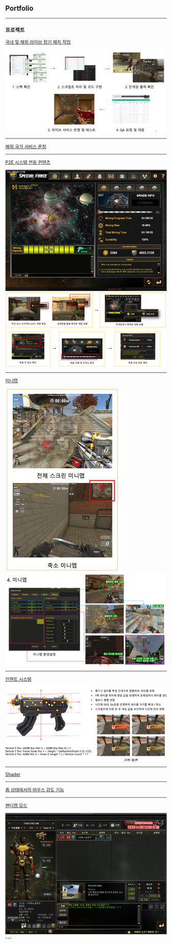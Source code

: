 ## Portfolio

---

### 프로젝트

[국내 및 해외 라이브 정기 패치 작업](./sample_page)

<img src="images/1_patch.png?raw=true"/>

---
[해외 국가 서비스 론칭](/pdf/daejuyuk.220325.pdf)

---
[P2E 시스템 연동 컨텐츠](/portfolio/sample_page2)

<img src="images/2_p2e_01.png?raw=true"/>
<img src="images/2_p2e_02.png?raw=true"/>

---
[미니맵](/portfolio/sample_page2)

<img src="images/4_minimap_01.png?raw=true"/>
<img src="images/4_minimap_02.png?raw=true"/>

---
[인챈트 시스템](/portfolio/sample_page2)

<img src="images/5_enchant.png?raw=true"/>

---

[Shader](/portfolio/sample_page2)

---
[줌 상태에서의 마우스 감도 기능](/portfolio/sample_page2)

---
[핸디캡 모드](/portfolio/sample_page2)

<img src="images/5_handicap_01.png?raw=true"/>
---
